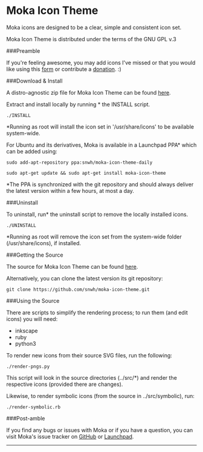Moka Icon Theme
===============

Moka icons are designed to be a clear, simple and consistent icon set.

Moka Icon Theme is distributed under the terms of the GNU GPL v.3

###Preamble

If you're feeling awesome, you may add icons I've missed or that you would like using this [form](http://goo.gl/LsmVmr) or contribute a [donation](http://www.snwh.org/donate/ "Donate"). :)

###Download & Install

A distro-agnostic zip file for Moka Icon Theme can be found [here](http://www.snwh.org/files/moka-icon-theme.zip).

Extract and install locally by running * the INSTALL script. 

    ./INSTALL

*Running as root will install the icon set in '/usr/share/icons' to be available system-wide.

For Ubuntu and its derivatives, Moka is available in a Launchpad PPA* which can be added using:

    sudo add-apt-repository ppa:snwh/moka-icon-theme-daily 

    sudo apt-get update && sudo apt-get install moka-icon-theme

*The PPA is synchronized with the git repository and should always deliver the latest version within a few hours, at most a day.

###Uninstall

To uninstall, run* the uninstall script to remove the locally installed icons. 

    ./UNINSTALL

*Running as root will remove the icon set from the system-wide folder (/usr/share/icons), if installed.

###Getting the Source

The source for Moka Icon Theme can be found [here](https://github.com/snwh/moka-icon-theme).

Alternatively, you can clone the latest version its git repository:

    git clone https://github.com/snwh/moka-icon-theme.git

###Using the Source

There are scripts to simplify the rendering process; to run them (and edit icons) you will need:

 * inkscape
 * ruby
 * python3

To render new icons from their source SVG files, run the following:

    ./render-pngs.py

This script will look in the source directories (../src/*) and render the respective icons (provided there are changes).

Likewise, to render symbolic icons (from the source in ../src/symbolic), run:

    ./render-symbolic.rb

###Post-amble

If you find any bugs or issues with Moka or if you have a question, you can visit Moka's issue tracker on [GitHub](https://github.com/snwh/moka-icon-theme/issues) or [Launchpad](https://launchpad.net/moka-icon-theme).

-----------